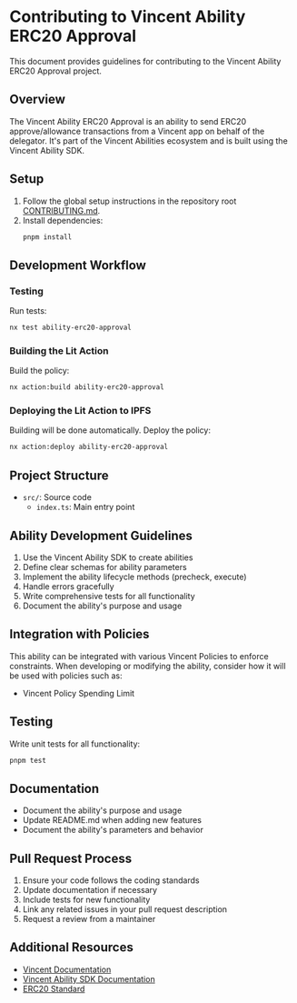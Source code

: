 # Contributing to Vincent Ability ERC20 Approval

This document provides guidelines for contributing to the Vincent Ability ERC20 Approval project.

## Overview

The Vincent Ability ERC20 Approval is an ability to send ERC20 approve/allowance transactions from a Vincent app on behalf of the delegator. It's part of the Vincent Abilities ecosystem and is built using the Vincent Ability SDK.

## Setup

1. Follow the global setup instructions in the repository root [CONTRIBUTING.md](../../../CONTRIBUTING.md).
2. Install dependencies:
   ```bash
   pnpm install
   ```

## Development Workflow

### Testing

Run tests:

```bash
nx test ability-erc20-approval
```

### Building the Lit Action

Build the policy:

```bash
nx action:build ability-erc20-approval
```

### Deploying the Lit Action to IPFS

Building will be done automatically. Deploy the policy:

```bash
nx action:deploy ability-erc20-approval
```

## Project Structure

- `src/`: Source code
  - `index.ts`: Main entry point

## Ability Development Guidelines

1. Use the Vincent Ability SDK to create abilities
2. Define clear schemas for ability parameters
3. Implement the ability lifecycle methods (precheck, execute)
4. Handle errors gracefully
5. Write comprehensive tests for all functionality
6. Document the ability's purpose and usage

## Integration with Policies

This ability can be integrated with various Vincent Policies to enforce constraints. When developing or modifying the ability, consider how it will be used with policies such as:

- Vincent Policy Spending Limit

## Testing

Write unit tests for all functionality:

```bash
pnpm test
```

## Documentation

- Document the ability's purpose and usage
- Update README.md when adding new features
- Document the ability's parameters and behavior

## Pull Request Process

1. Ensure your code follows the coding standards
2. Update documentation if necessary
3. Include tests for new functionality
4. Link any related issues in your pull request description
5. Request a review from a maintainer

## Additional Resources

- [Vincent Documentation](https://docs.heyvincent.ai/)
- [Vincent Ability SDK Documentation](../../libs/ability-sdk/README.md)
- [ERC20 Standard](https://eips.ethereum.org/EIPS/eip-20)
